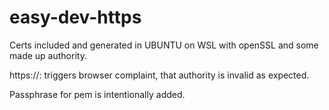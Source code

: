 # easy-dev-https

Certs included and generated in UBUNTU on WSL with openSSL and some made up authority.

https://<hostname>:<port> triggers browser complaint, that authority is invalid as expected.

Passphrase for pem is intentionally added.
